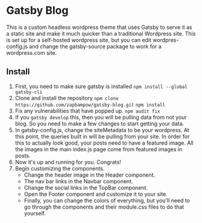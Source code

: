 # Gatsby Blog
This is a custom headless wordpress theme that uses Gatsby to serve it as a static site and make it much quicker than a traditional Wordpress site. This is set up for a self-hosted wordpress site, but you can edit wordpres-config.js and change the gatsby-source package to work for a wordpress.com site.

## Install
1. First, you need to make sure gatsby is installed
`npm install --global gatsby-cli`
2. Clone and install the repository
`npm clone https://github.com/zapbampow/gatsby-blog.git`
`npm install`
3. Fix any vulnerabilities that have popped up.
`npm audit fix`
4. If you `gatsby develop` this, then you will be pulling data from not your blog. So you need to make a few changes to start getting your data.
5. In gatsby-config.js, change the siteMetadata to be your wordpress. At this point, the queries built in will be pulling from your site. In order for this to actually look good, your posts need to have a featured image. All the images in the main index.js page come from featured images in posts.
6. Now it's up and running for you. Congrats!
7. Begin customizing the components. 
    - Change the header image in the Header component.
    - The nav bar links in the Navbar component.
    - Change the social links in the TopBar component.
    - Open the Footer component and customize it to your site.
    - Finally, you can change the colors of everything, but you'll need to go through the components and their module.css files to do that yourself.

